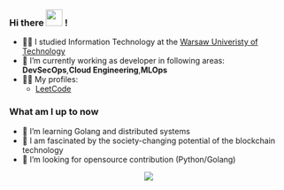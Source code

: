 ### Hi there <img src="https://media.giphy.com/media/hvRJCLFzcasrR4ia7z/giphy.gif" width="30"> !

<!--
**gardnerdev/gardnerdev** is a ✨ _special_ ✨ repository because its `README.md` (this file) appears on your GitHub profile.

Here are some ideas to get you started:
-->
- :man_student: I studied Information Technology at the [Warsaw Univeristy of Technology](https://www.pw.edu.pl/engpw)
- 🔭 I’m currently working as developer in following areas: **DevSecOps**,**Cloud Engineering**,**MLOps**
- :man_technologist: My profiles:
  * [LeetCode](https://leetcode.com/gardnertechhq/)

### What am I up to now
- 🌱 I’m learning Golang and distributed systems
-  :link: I am fascinated by the society-changing potential of the blockchain technology
- 🤔 I’m looking for opensource contribution (Python/Golang)

<p align="center">
  <img src="https://github-readme-stats.vercel.app/api?username=gardnertechhq&show_icons=true&theme=dracula&include_all_commits=true">
<!--   <img src="https://github-readme-stats.vercel.app/api?username=gardnertechhq&show_icons=true&count_private=true&custom_title=Github%20Stats&theme=dracula&include_all_commits=true"> -->
</p>



<!-- 
![](http://github-profile-summary-cards.vercel.app/api/cards/profile-details?username=gardnerdev&theme=tokyonight)
![](http://github-profile-summary-cards.vercel.app/api/cards/stats?username=gardnerdev&theme=tokyonight)
![](http://github-profile-summary-cards.vercel.app/api/cards/productive-time?username=gardnerdev&theme=tokyonight&utcOffset=8)
![](http://github-profile-summary-cards.vercel.app/api/cards/most-commit-language?username=gardnerdev&theme=tokyonight)
![](https://github-profile-summary-cards.vercel.app/api/cards/repos-per-language?username=gardnerdev&theme=tokyonight)
 -->

